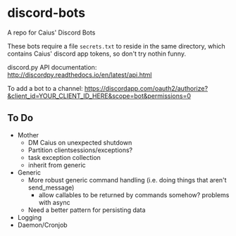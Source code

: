 # discord-bots
A repo for Caius' Discord Bots

These bots require a file `secrets.txt` to reside in the same directory, which contains Caius' discord app tokens, so don't try nothin funny. 

discord.py API documentation: http://discordpy.readthedocs.io/en/latest/api.html

To add a bot to a channel: https://discordapp.com/oauth2/authorize?&client_id=YOUR_CLIENT_ID_HERE&scope=bot&permissions=0

## To Do
* Mother
  * DM Caius on unexpected shutdown
  * Partition clientsessions/exceptions?
  * task exception collection
  * inherit from generic
* Generic
  * More robust generic command handling (i.e. doing things that aren't send_message) 
    * allow callables to be returned by commands somehow? problems with async
  * Need a better pattern for persisting data
* Logging
* Daemon/Cronjob
